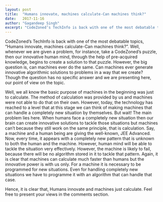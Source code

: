 ```yaml
---
layout: post
title:  "Humans innovate, machines calculate-Can machines think?"
date:   2017-11-16
author: "Gagandeep Singh"
excerpt: "CodeZoned’s TechInfo is back with one of the most debatable topics, “Humans innovate, machines calculate-Can machines think?”. Well, whenever we are given a problem, for instance, take a CodeZoned’s puzzle, then our innovative human mind, through the help of pre-acquired knowledge, begins to create a solution to that puzzle. However, the big question is, can machines ever do the same."
---
```


CodeZoned’s TechInfo is back with one of the most debatable topics, “Humans innovate, machines calculate-Can machines think?”. Well, whenever we are given a problem, for instance, take a CodeZoned’s puzzle, then our innovative human mind, through the help of pre-acquired knowledge, begins to create a solution to that puzzle. However, the big question is, can machines ever do the same. Can machines ever generate innovative algorithmic solutions to problems in a way that we create? Though the question has no specific answer and we are presenting here, our point of view on the topic.

Well, we all know the basic purpose of machines in the beginning was just to calculate. The method of calculation was provided by us and machines were not able to do that on their own. However, today, the technology has reached to a level that at this stage we can think of making machines that can handle a completely new situation by themselves. But wait! The main problem lies here. When humans face a completely new situation then our brain can create innovative solutions to tackle those situations but machines can’t because they still work on the same principle, that is calculation. Say, a machine and a human being are giving the well-known, JEE Advanced. Now, every time, it appears with a completely new pattern that is unknown to both the human and the machine. However, human mind will be able to tackle the situation very effectively. However, the machine is likely to fail, because there will be no algorithm stored in it to tackle that pattern. Again, it is clear that machines can calculate much faster than humans but the innovative power is with us only. For a machine it is necessary to be programmed for new situations. Even for handling completely new situations we have to programme it with an algorithm that can handle that case.

Hence, it is clear that, Humans innovate and machines just calculate. Feel free to present your views in the comments section.
